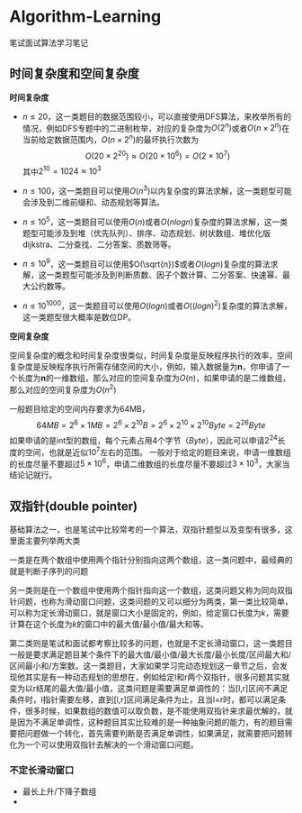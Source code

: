# Algorithm-Learning
笔试面试算法学习笔记

## 时间复杂度和空间复杂度
**时间复杂度**

- $n\le 20$，这一类题目的数据范围较小，可以直接使用DFS算法，来枚举所有的情况，例如DFS专题中的二进制枚举，对应的复杂度为$O(2^n)$或者$O(n\times 2^n)$在当前给定数据范围内，$O(n\times 2^n)$的最坏执行次数为$$O(20\times 2^{20})\approx O(20\times 10^6)=O(2\times 10^7)$$ 其中$2^{10}=1024\approx 10^3$

- $n\le 100$，这一类题目可以使用$O(n^3)$以内复杂度的算法求解，这一类题型可能会涉及到二维前缀和、动态规划等算法。

- $n\le 10^5$，这一类题目可以使用$O(n)$或者$O(nlogn)$复杂度的算法求解，这一类题型可能涉及到堆（优先队列）、排序、动态规划、树状数组、堆优化版dijkstra、二分查找、二分答案、质数筛等。

- $n\le 10^9$，这一类题目可以使用$O(\sqrt{n})$或者$O(logn)$复杂度的算法求解，这一类题型可能涉及到判断质数、因子个数计算、二分答案、快速幂、最大公约数等。

- $n\le 10^{1000}$，这一类题目可以使用$O(logn)$或者$O((logn)^2)$复杂度的算法求解，这一类题型很大概率是数位DP。

**空间复杂度**

空间复杂度的概念和时间复杂度很类似，时间复杂度是反映程序执行的效率，空间复杂度是反映程序执行所需存储空间的大小，例如，输入数据量为**n**，你申请了一个长度为**n**的一维数组，那么对应的空间复杂度为$O(n)$，如果申请的是二维数组，那么对应的空间复杂度为$O(n^2)$

一般题目给定的空间内存要求为64MB，$$64MB=2^6\times 1MB=2^6\times 2^{10} B=2^6\times 2^{10}\times 2^{10} Byte=2^{26}Byte$$
如果申请的是int型的数组，每个元素占用4个字节（$Byte$），因此可以申请$2^{24}$长度的空间，也就是近似$10^7$左右的范围。
一般对于给定的题目来说，申请一维数组的长度尽量不要超过$5\times 10^6$，申请二维数组的长度尽量不要超过$3\times 10^3$，大家当结论记就行。

## 双指针(double pointer)

基础算法之一，也是笔试中比较常考的一个算法，双指针题型以及变型有很多，这里面主要列举两大类

一类是在两个数组中使用两个指针分别指向这两个数组，这一类问题中，最经典的就是判断子序列的问题

另一类则是在一个数组中使用两个指针指向这一个数组，这类问题又称为同向双指针问题，也称为滑动窗口问题，这类问题的又可以细分为两类，第一类比较简单，可以称为定长滑动窗口，就是窗口大小是固定的，例如，给定窗口长度为$k$，需要计算在这个长度为$k$的窗口中的最大值/最小值/最大和等。

第二类则是笔试和面试都考察比较多的问题，也就是不定长滑动窗口，这一类题目一般是要求满足题目某个条件下的最大值/最小值/最大长度/最小长度/区间最大和/区间最小和/方案数。这一类题目，大家如果学习完动态规划这一章节之后，会发现他其实是有一种动态规划的思想在，例如给定l和r两个双指针，很多问题其实就变为以r结尾的最大值/最小值，这类问题是需要满足单调性的：当[l,r]区间不满足条件时，l指针需要左移，直到[l,r]区间满足条件为止，且当l=r时，都可以满足条件，很多时候，如果数组的数值可以取负数，是不能使用双指针来求最优解的，就是因为不满足单调性，这种题目其实比较难的是一种抽象问题的能力，有的题目需要把问题做一个转化，首先需要判断是否满足单调性，如果满足，就需要把问题转化为一个可以使用双指针去解决的一个滑动窗口问题。

### 不定长滑动窗口
- 最长上升/下降子数组
- 
